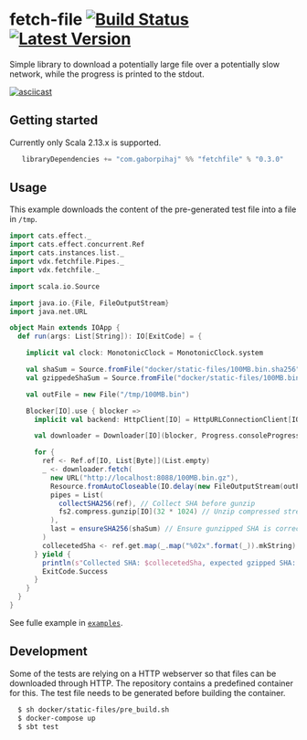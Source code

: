 # fetch-file [![Build Status](https://travis-ci.org/voidcontext/fetch-file.svg?branch=master)](https://travis-ci.org/voidcontext/fetch-file) [![Latest Version](https://img.shields.io/github/v/release/voidcontext/fetch-file)](https://github.com/voidcontext/fetch-file/releases)

Simple library to download a potentially large file over a potentially slow network, while the progress is printed to the stdout.

[![asciicast](https://asciinema.org/a/7kvI5otiStozvSx4UVgEEjCSA.svg)](https://asciinema.org/a/7kvI5otiStozvSx4UVgEEjCSA)

## Getting started

Currently only Scala 2.13.x is supported.

```scala
   libraryDependencies += "com.gaborpihaj" %% "fetchfile" % "0.3.0"
```

## Usage

This example downloads the content of the pre-generated test file into a file in `/tmp`.

```scala
import cats.effect._
import cats.effect.concurrent.Ref
import cats.instances.list._
import vdx.fetchfile.Pipes._
import vdx.fetchfile._

import scala.io.Source

import java.io.{File, FileOutputStream}
import java.net.URL

object Main extends IOApp {
  def run(args: List[String]): IO[ExitCode] = {

    implicit val clock: MonotonicClock = MonotonicClock.system

    val shaSum = Source.fromFile("docker/static-files/100MB.bin.sha256").mkString.trim()
    val gzippedeShaSum = Source.fromFile("docker/static-files/100MB.bin.gz.sha256").mkString.trim()

    val outFile = new File("/tmp/100MB.bin")

    Blocker[IO].use { blocker =>
      implicit val backend: HttpClient[IO] = HttpURLConnectionClient[IO](blocker, 1024 * 16)

      val downloader = Downloader[IO](blocker, Progress.consoleProgress[IO])

      for {
        ref <- Ref.of[IO, List[Byte]](List.empty)
        _ <- downloader.fetch(
          new URL("http://localhost:8088/100MB.bin.gz"),
          Resource.fromAutoCloseable(IO.delay(new FileOutputStream(outFile))),
          pipes = List(
            collectSHA256(ref), // Collect SHA before gunzip
            fs2.compress.gunzip[IO](32 * 1024) // Unzip compressed stream
          ),
          last = ensureSHA256(shaSum) // Ensure gunzipped SHA is correct
        )
        collecetedSha <- ref.get.map(_.map("%02x".format(_)).mkString)
      } yield {
        println(s"Collected SHA: $collecetedSha, expected gzipped SHA: $gzippedeShaSum")
        ExitCode.Success
      }
    }
  }
}
```

See fulle example in [`examples`](https://github.com/voidcontext/fetch-file/tree/master/examples).


## Development

Some of the tests are relying on a HTTP webserver so that files can be downloaded through HTTP. The repository contains a predefined container for this. The test file needs to be generated before building the container.

```bash
  $ sh docker/static-files/pre_build.sh
  $ docker-compose up
  $ sbt test
```
